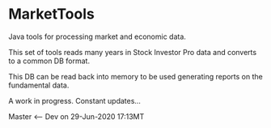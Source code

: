 # MarketTools
Java tools for processing market and economic data.

This set of tools reads many years in Stock Investor Pro data and converts to a common DB format.

This DB can be read back into memory to be used generating reports on the fundamental data.

A work in progress. Constant updates...

Master <-- Dev on 29-Jun-2020 17:13MT


